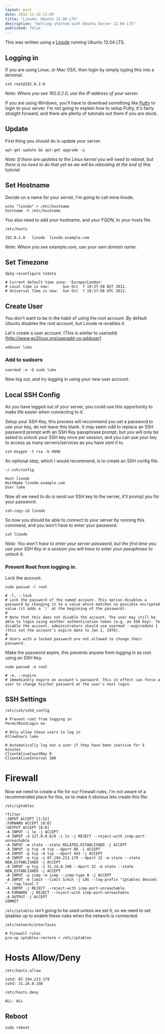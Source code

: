 ```yaml
---
layout: post
date: 2012-11-18 12:00
title: "Linode: Ubuntu 12.04 LTS"
description: "Getting started with Ubuntu Server 12.04 LTS"
published: false
---
```



This was written using a [Linode](http://www.linode.com/?r=0b86dec2dc8ba417b9d86cb3b44f1131b92c1b26) running Ubuntu 12.04 LTS.


## Logging in

If you are using Linux, or Mac OSX, then login by simply typing this into a terminal.

    ssh root@192.0.2.0

_Note: Where you see 192.0.2.0, use the IP address of your server._

If you are using Windows, you'll have to download something like [Putty](http://www.chiark.greenend.org.uk/~sgtatham/putty/) to login to your server. I'm not going to explain how to setup Putty, it's fairly straight forward, and there are plenty of tutorials out there if you are stuck.


## Update

First thing you should do is update your server.

    apt-get update && apt-get upgrade -y

_Note: If there are updates to the Linux kernel you will need to reboot, but there is no need to do that yet as we will be rebooting at the end of this tutorial._


## Set Hostname

Decide on a name for your server, I'm going to call mine linode.

    echo "linode" > /etc/hostname
    hostname -F /etc/hostname


You also need to add your hostname, and your FQDN, to your hosts file.

`/etc/hosts`

    192.0.2.0	linode	linode.example.com

_Note: Where you see example.com, use your own domain name._

## Set Timezone

    dpkg-reconfigure tzdata
    
    # Current default time zone: 'Europe/London'
    # Local time is now:      Sun Oct  7 19:37:58 BST 2012.
    # Universal Time is now:  Sun Oct  7 18:37:58 UTC 2012.


## Create User

You don't want to be in the habit of using the root account. By default Ubuntu disables the root account, but Linode re-enables it.

Let's create a user account. (This is similar to useradd)[http://www.go2linux.org/useradd-vs-adduser]

    adduser luke


### Add to sudoers

    usermod -a -G sudo luke

Now log out, and try logging in using your new user account.


## Local SSH Config

As you have logged out of your server, you could use this opportunity to make life easier when connecting to it.

Setup your SSH Key, this process will recommend you set a password to use your key, do not leave this blank. It may seem odd to replace an SSH password prompt with an SSH Key passphrase prompt, but you will only be asked to unlock your SSH key once per session, and you can use your key to access as many servers/services as you have sent it to.

    ssh-keygen -t rsa -b 4096


An optional step, which I would recommend, is to create an SSH config file.

`~/.ssh/config`

    Host linode
    HostName linode.example.com
    User luke


Now all we need to do is send our SSH key to the server, it'll prompt you for your password.

    ssh-copy-id linode


So now you should be able to connect to your server by running this command, and you won't have to enter your password.

    ssh linode

_Note: You won't have to enter your server password, but the first time you use your SSH Key in a session you will have to enter your passphrase to unlock it._


### Prevent Root from logging in.

Lock the account.

    sudo passwd -l root

    # -l, --lock
    # Lock the password of the named account. This option disables a password by changing it to a value which matches no possible encrypted value (it adds a ´!´ at the beginning of the password).
    #
    # Note that this does not disable the account. The user may still be able to login using another authentication token (e.g. an SSH key). To disable the account, administrators should use usermod --expiredate 1 (this set the account's expire date to Jan 2, 1970).
    #
    # Users with a locked password are not allowed to change their password.


Make the password expire, this prevents anyone from logging in as root using an SSH Key.

    sudo passwd -e root

    # -e, --expire
    # Immediately expire an account's password. This in effect can force a user to change his/her password at the user's next login.


## SSH Settings

`/etc/ssh/sshd_config`

    # Prevent root from logging in
    PermitRootLogin no

    # Only allow these users to log in
    AllowUsers luke

    # Automatically log out a user if they have been inactive for 5 minutes
    ClientAliveCountMax 0
    ClientAliveInterval 300


# Firewall

Now we need to create a file for our Firewall rules, I'm not aware of a recommended place for this, so to make it obvious lets create this file:

`/etc/iptables`

    *filter
    :INPUT ACCEPT [1:52]
    :FORWARD ACCEPT [0:0]
    :OUTPUT ACCEPT [0:0]
    -A INPUT -i lo -j ACCEPT 
    -A INPUT -d 127.0.0.0/8 -i lo -j REJECT --reject-with icmp-port-unreachable 
    -A INPUT -m state --state RELATED,ESTABLISHED -j ACCEPT 
    -A INPUT -p tcp -m tcp --dport 80 -j ACCEPT 
    -A INPUT -p tcp -m tcp --dport 443 -j ACCEPT 
    -A INPUT -p tcp -s 87.194.213.179 --dport 22 -m state --state NEW,ESTABLISHED -j ACCEPT
    -A INPUT -p tcp -s 31.24.0.198 --dport 22 -m state --state NEW,ESTABLISHED -j ACCEPT
    -A INPUT -p icmp -m icmp --icmp-type 8 -j ACCEPT 
    -A INPUT -m limit --limit 5/min -j LOG --log-prefix "iptables denied: " --log-level 7 
    -A INPUT -j REJECT --reject-with icmp-port-unreachable 
    -A FORWARD -j REJECT --reject-with icmp-port-unreachable 
    -A OUTPUT -j ACCEPT 
    COMMIT


`/etc/iptables` isn't going to be used unless we set it, so we need to set iptables up to enable these rules when the network is connected.

`/etc/network/interfaces`

    # Firewall rules
    pre-up iptables-restore < /etc/iptables


# Hosts Allow/Deny

`/etc/hosts.allow`

    sshd: 87.194.213.179
    sshd: 31.24.0.198


`/etc/hosts.deny`

    ALL: ALL


## Reboot

    sudo reboot

